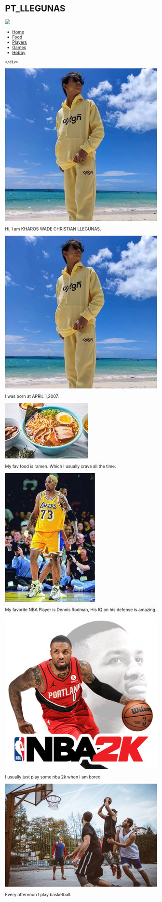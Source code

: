 # PT_LLEGUNAS
<html>
	<head>
		<link rel="stylesheet" href="Style.css">
			<title>Computer PT</title>
	</head>
<body 
	<div class=nav>
		<div class=logo><img src=Image.png class=images> </div>
	<ul>
		<li><a href="#link1" >Home</a></li>
		<li><a href="#link2">Food</a></li>
		<li><a href="#link3">Players</a></li>
		<li><a href="#link4">Games</a></li>
		<li><a href="#link4">Hobby</a></li>
	</ul>
	
	</div>
<div class=content>
	<div class=Image><img src=home.jpg></div>
	<div class=about id=about"><p>Hi, I am KHAROS WADE CHRISTIAN LLEGUNAS.</p></div>
	<div class=Image><img src=home.jpg></div>
	<div class=about id=Link1><p> I was born at APRIL 1,2007.</p></div>
	<div class=Image><img src=food.jpg></div>
	<div class=about id=Link2><p>My fav food is ramen. Which I usually crave all the time.</p></div>
	<div class=Image><img src=player.jpg></div>
	<div class=about id=Link3><p>My favorite NBA Player is Dennis Rodman, His IQ on his defense is amazing.</p></div>
	<div class=Image><img src=games.png></div>
	<div class=about id=Link4><p>I usually just play some nba 2k when I am bored</p></div>
	<div class=Image><img src=hobby.jpg></div>
	<div class=about id=Link5><p> Every afternoon I play basketball.</p></div>
		
	
</div>
</body>
</html>
